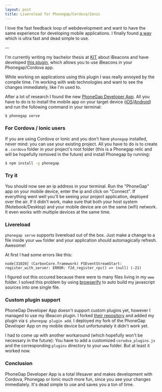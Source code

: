 ```yaml
---
layout: post
title: Livereload for Phonegap/Cordova/Ionic
---
```


I love the fast feedback loop of webdevelopment and want to have the same experience for developing mobile applications. I finally found [a way](http://app.phonegap.com) which is ultra fast and dead simple to use.

--

I'm currently writing my bachelor thesis at [KIT](http://www.kit.edu) about iBeacons and have developed [this plugin](https://github.com/mobilion/cordova-ibeacon-plugin), which allows you to use iBeacons in your Phonegap/Cordova app.

While working on applications using this plugin I was really annoyed by the compile time. I'm working with web technologies and want to see the changes immediately, like I'm used to.

After a lot of research I found the new [PhoneGap Developer App](http://app.phonegap.com). All you have to do is to install the mobile app on your target device ([iOS](https://itunes.apple.com/app/id843536693)/[Android](https://play.google.com/store/apps/details?id=com.adobe.phonegap.app)) and run the following command in your terminal:

```sh
$ phonegap serve
```

### For Cordova / Ionic users

If you are using Cordova or Ionic and you don't have `phonegap` installed, never mind: you can use your existing project. All you have to do is to create a `.cordova` folder in your project's root folder (this is a Phonegap relic and will be hopefully removed in the future) and install Phonegap by running: 

```sh
$ npm install -g phonegap
```

### Try it

You should now see an ip address in your terminal. Run the "PhoneGap" app on your mobile device, enter the ip and click on "Connect". If everything went well you'll be seeing your project application, deployed over the air. If it didn't work, make sure that both your host system (Notebook/Desktop) and your mobile device are on the same (wifi) network. It even works with multiple devices at the same time.

### Livereload

`phonegap serve` supports livereload out of the box. Just make a change to a file inside your `www` folder and your application should automagically refresh. Awesome!

At first I had some errors like this:

```
node[31020] (CarbonCore.framework) FSEventStreamStart: register_with_server: ERROR: f2d_register_rpc() => (null) (-21)
```

I figured out this occured because there were to many files living in my `www` folder. I solved this problem by using [browserify](http://browserify.org) to auto build my javascript sources into one single file.

### Custom plugin support

PhoneGap Developer App doesn't support custom plugins yet, however I managed to use my iBeacon plugin. I forked [their repository](https://github.com/phonegap/phonegap-app-developer) and added my plugin via `$ phonegap plugin add`. I deployed my fork of the PhoneGap Developer App on my mobile device but unfortunately it didn't work yet.

I had to come up with another workaround (which hopefully won't be necessary in the future): You have to add a customized `corodva_plugins.js` and the corresponding `plugins` directory to your `www` folder. But at least it worked now.

### Conclusion

PhoneGap Developer App is a total lifesaver and makes development with Cordova, Phonegap or Ionic much more fun, since you see your changes immediately. It's dead simple to use and saves you a ton of time.






